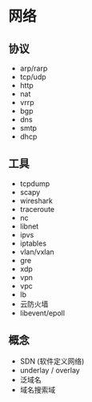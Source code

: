 # 网络

## 协议
- arp/rarp
- tcp/udp
- http
- nat
- vrrp
- bgp
- dns
- smtp
- dhcp

## 工具
- tcpdump
- scapy
- wireshark
- traceroute
- nc
- libnet
- ipvs
- iptables
- vlan/vxlan
- gre
- xdp
- vpn
- vpc
- lb
- 云防火墙
- libevent/epoll

## 概念
- SDN (软件定义网络)
- underlay / overlay
- 泛域名
- 域名搜索域
